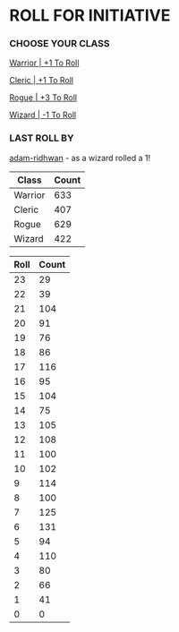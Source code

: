 # ROLL FOR INITIATIVE
### CHOOSE YOUR CLASS

[Warrior | +1 To Roll](https://github.com/benjaminsampica/benjaminsampica/issues/new?title=roll%7Cwarrior&body=Just+click+%27Submit+new+issue%27.)

[Cleric | +1 To Roll](https://github.com/benjaminsampica/benjaminsampica/issues/new?title=roll%7Ccleric&body=Just+click+%27Submit+new+issue%27.)

[Rogue | +3 To Roll](https://github.com/benjaminsampica/benjaminsampica/issues/new?title=roll%7Crogue&body=Just+click+%27Submit+new+issue%27.)

[Wizard | -1 To Roll](https://github.com/benjaminsampica/benjaminsampica/issues/new?title=roll%7Cwizard&body=Just+click+%27Submit+new+issue%27.)
### LAST ROLL BY
[adam-ridhwan](https://www.github.com/adam-ridhwan) - as a wizard rolled a 1!

|Class|Count|
|-|-|
|Warrior|633|
|Cleric|407|
|Rogue|629|
|Wizard|422|

|Roll|Count|
|-|-|
|23|29
|22|39
|21|104
|20|91
|19|76
|18|86
|17|116
|16|95
|15|104
|14|75
|13|105
|12|108
|11|100
|10|102
|9|114
|8|100
|7|125
|6|131
|5|94
|4|110
|3|80
|2|66
|1|41
|0|0
